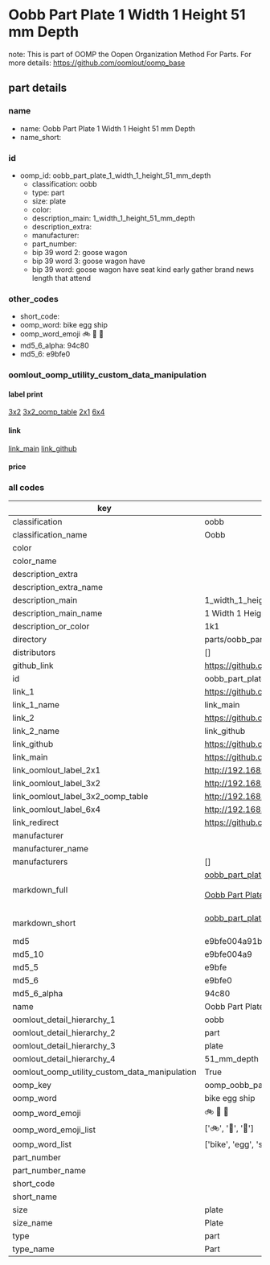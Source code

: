 # Oobb Part Plate 1 Width 1 Height 51 mm Depth  

note: This is part of OOMP the Oopen Organization Method For Parts. For more details: https://github.com/oomlout/oomp_base

##  part details
  







### name
* name: Oobb Part Plate 1 Width 1 Height 51 mm Depth
* name_short: 
### id
* oomp_id: oobb_part_plate_1_width_1_height_51_mm_depth
  * classification: oobb
  * type: part
  * size: plate
  * color: 
  * description_main: 1_width_1_height_51_mm_depth
  * description_extra: 
  * manufacturer: 
  * part_number: 
  * bip 39 word 2: goose wagon
  * bip 39 word 3: goose wagon have
  * bip 39 word: goose wagon have seat kind early gather brand news length that attend

### other_codes
* short_code: 
* oomp_word: bike egg ship
* oomp_word_emoji :bike: :egg: :ship:
* md5_6_alpha: 94c80
* md5_6: e9bfe0






### oomlout_oomp_utility_custom_data_manipulation
#### label print
[3x2](http://192.168.1.245:1112/?label=oomp%2094c80)
[3x2_oomp_table](http://192.168.1.108:1112/?label=oomp%2094c80)
[2x1](http://192.168.1.242:1112/?label=oomp%2094c80)
[6x4](http://192.168.1.55:1112/?label=oomp%2094c80)    

#### link

[link_main](https://github.com/oomlout/oomlout_oomp_version_1_messy/tree/main/parts/oobb_part_plate_1_width_1_height_51_mm_depth) [link_github](https://github.com/oomlout/oomlout_oomp_version_1_messy/tree/main/parts/oobb_part_plate_1_width_1_height_51_mm_depth)                             

#### price







### all codes 
| key | value |  
| --- | --- |  
| classification | oobb |  
| classification_name | Oobb |  
| color |  |  
| color_name |  |  
| description_extra |  |  
| description_extra_name |  |  
| description_main | 1_width_1_height_51_mm_depth |  
| description_main_name | 1 Width 1 Height 51 mm Depth |  
| description_or_color | 1k1 |  
| directory | parts/oobb_part_plate_1_width_1_height_51_mm_depth |  
| distributors | [] |  
| github_link | https://github.com/oomlout/oomlout_oomp_part_src/tree/main/parts/oobb_part_plate_1_width_1_height_51_mm_depth |  
| id | oobb_part_plate_1_width_1_height_51_mm_depth |  
| link_1 | https://github.com/oomlout/oomlout_oomp_version_1_messy/tree/main/parts/oobb_part_plate_1_width_1_height_51_mm_depth |  
| link_1_name | link_main |  
| link_2 | https://github.com/oomlout/oomlout_oomp_version_1_messy/tree/main/parts/oobb_part_plate_1_width_1_height_51_mm_depth |  
| link_2_name | link_github |  
| link_github | https://github.com/oomlout/oomlout_oomp_version_1_messy/tree/main/parts/oobb_part_plate_1_width_1_height_51_mm_depth |  
| link_main | https://github.com/oomlout/oomlout_oomp_version_1_messy/tree/main/parts/oobb_part_plate_1_width_1_height_51_mm_depth |  
| link_oomlout_label_2x1 | http://192.168.1.242:1112/?label=oomp%2094c80 |  
| link_oomlout_label_3x2 | http://192.168.1.245:1112/?label=oomp%2094c80 |  
| link_oomlout_label_3x2_oomp_table | http://192.168.1.108:1112/?label=oomp%2094c80 |  
| link_oomlout_label_6x4 | http://192.168.1.55:1112/?label=oomp%2094c80 |  
| link_redirect | https://github.com/oomlout/oomlout_oomp_version_1_messy/tree/main/parts/oobb_part_plate_1_width_1_height_51_mm_depth |  
| manufacturer |  |  
| manufacturer_name |  |  
| manufacturers | [] |  
| markdown_full | [oobb_part_plate_1_width_1_height_51_mm_depth](none)<br>[](none)<br>[Oobb Part Plate 1 Width 1 Height 51 Mm Depth](none)<br><br> |  
| markdown_short | [oobb_part_plate_1_width_1_height_51_mm_depth](none)<br><br> |  
| md5 | e9bfe004a91b0c0d14bd4c24d37d9324 |  
| md5_10 | e9bfe004a9 |  
| md5_5 | e9bfe |  
| md5_6 | e9bfe0 |  
| md5_6_alpha | 94c80 |  
| name | Oobb Part Plate 1 Width 1 Height 51 mm Depth |  
| oomlout_detail_hierarchy_1 | oobb |  
| oomlout_detail_hierarchy_2 | part |  
| oomlout_detail_hierarchy_3 | plate |  
| oomlout_detail_hierarchy_4 | 51_mm_depth |  
| oomlout_oomp_utility_custom_data_manipulation | True |  
| oomp_key | oomp_oobb_part_plate_1_width_1_height_51_mm_depth |  
| oomp_word | bike egg ship |  
| oomp_word_emoji | :bike: :egg: :ship: |  
| oomp_word_emoji_list | [':bike:', ':egg:', ':ship:'] |  
| oomp_word_list | ['bike', 'egg', 'ship'] |  
| part_number |  |  
| part_number_name |  |  
| short_code |  |  
| short_name |  |  
| size | plate |  
| size_name | Plate |  
| type | part |  
| type_name | Part |  
